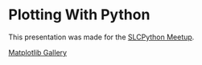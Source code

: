 # Plotting With Python #

This presentation was made for the [SLCPython Meetup](slcpy.com).



[Matplotlib Gallery](http://matplotlib.org/gallery.html)


